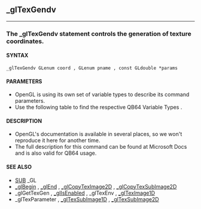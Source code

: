 ## _glTexGendv
---

### The _glTexGendv statement controls the generation of texture coordinates.

#### SYNTAX

`_glTexGendv GLenum coord , GLenum pname , const GLdouble *params`

#### PARAMETERS
* OpenGL is using its own set of variable types to describe its command parameters.
* Use the following table to find the respective QB64 Variable Types .


#### DESCRIPTION
* OpenGL's documentation is available in several places, so we won't reproduce it here for another time.
* The full description for this command can be found at Microsoft Docs and is also valid for QB64 usage.


#### SEE ALSO
* [SUB](./SUB.md) _GL
* [_glBegin](./_glBegin.md) , [_glEnd](./_glEnd.md) , [_glCopyTexImage2D](./_glCopyTexImage2D.md) , [_glCopyTexSubImage2D](./_glCopyTexSubImage2D.md)
* _glGetTexGen , [_glIsEnabled](./_glIsEnabled.md) , _glTexEnv , [_glTexImage1D](./_glTexImage1D.md)
* _glTexParameter , [_glTexSubImage1D](./_glTexSubImage1D.md) , [_glTexSubImage2D](./_glTexSubImage2D.md)

